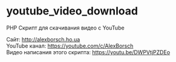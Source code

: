 # youtube_video_download

PHP Скрипт для скачивания видео с YouTube

Сайт: http://alexborsch.ho.ua <br>
YouTube канал: https://youtube.com/c/AlexBorsch <br>
Видео написания этого скрипта: https://youtu.be/DWPVtjPZDEo <br>
